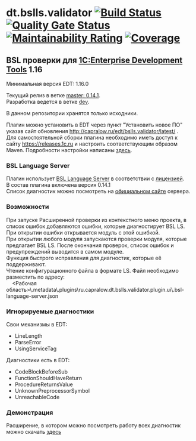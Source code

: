 # dt.bslls.validator [![Build Status](https://travis-ci.com/DoublesunRUS/ru.capralow.dt.bslls.validator.svg)](https://travis-ci.com/DoublesunRUS/ru.capralow.dt.bslls.validator) [![Quality Gate Status](https://sonarcloud.io/api/project_badges/measure?project=DoublesunRUS_ru.capralow.dt.bslls.validator&metric=alert_status)](https://sonarcloud.io/dashboard?id=DoublesunRUS_ru.capralow.dt.bslls.validator) [![Maintainability Rating](https://sonarcloud.io/api/project_badges/measure?project=DoublesunRUS_ru.capralow.dt.bslls.validator&metric=sqale_rating)](https://sonarcloud.io/dashboard?id=DoublesunRUS_ru.capralow.dt.bslls.validator) [![Coverage](https://sonarcloud.io/api/project_badges/measure?project=DoublesunRUS_ru.capralow.dt.bslls.validator&metric=coverage)](https://sonarcloud.io/dashboard?id=DoublesunRUS_ru.capralow.dt.bslls.validator)


## BSL проверки для [1C:Enterprise Development Tools](http://v8.1c.ru/overview/IDE/) 1.16

Минимальная версия EDT: 1.16.0

Текущий релиз в ветке [master: 0.14.1](https://github.com/DoublesunRUS/ru.capralow.dt.bslls.validator/tree/master).<br>
Разработка ведется в ветке [dev](https://github.com/DoublesunRUS/ru.capralow.dt.bslls.validator/tree/dev).<br>

В данном репозитории хранятся только исходники.<br>

Плагин можно установить в EDT через пункт "Установить новое ПО" указав сайт обновления http://capralow.ru/edt/bslls.validator/latest/ .<br>
Для самостоятельной сборки плагина необходимо иметь доступ к сайту https://releases.1c.ru и настроить соответствующим образом Maven. Подробности настройки написаны [здесь](https://github.com/1C-Company/dt-example-plugins/blob/master/simple-plugin/README.md).<br>

### BSL Language Server
Плагин использует [BSL Language Server](https://github.com/1c-syntax/bsl-language-server) в соответствии с [лицензией](https://github.com/1c-syntax/bsl-language-server/blob/develop/COPYING.md).<br>
В состав плагина включена версия 0.14.1<br>
Список диагностик можно посмотреть на [официальном сайте](https://1c-syntax.github.io/bsl-language-server/diagnostics) сервера.

### Возможности
При запуске Расширенной проверки из контекстного меню проекта, в список ошибок добавляются ошибки, которые диагностирует BSL LS. При открытии ошибки открывается модуль с этой ошибкой.<br>
При открытии любого модуля запускаются проверки модуля, которые предлагает BSL LS. После окончания проверок, список ошибок и предупреждений выводится в самом модуле.<br>
Функция быстрого исправления для диагностик, которые её поддерживают.<br>
Чтение конфигурационного файла в формате LS. Файл необходимо разместить по адресу:<br>
&nbsp; &nbsp; <Рабочая область>\\.metadata\\.plugins\\ru.capralow.dt.bslls.validator.plugin.ui\\.bsl-language-server.json

### Игнорируемые диагностики
Свои механизмы в EDT:<br>
* LineLength
* ParseError
* UsingServiceTag

Диагностики есть в EDT:
* CodeBlockBeforeSub
* FunctionShouldHaveReturn
* ProcedureReturnsValue
* UnknownPreprocessorSymbol
* UnreachableCode

### Демонстрация
Расширение, в котором можно посмотреть работу всех диагностик можно скачать [здесь](https://github.com/DoublesunRUS/ru.capralow.dt.bslls.validator/tree/master/BSLLanguageServer)<br>
